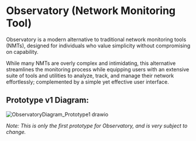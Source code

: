 # Observatory (Network Monitoring Tool)

Observatory is a modern alternative to traditional network monitoring tools (NMTs), designed for individuals who value simplicity without compromising on capability.

While many NMTs are overly complex and intimidating, this alternative streamlines the monitoring process while equipping users with an extensive suite of tools and utilities to analyze, track, and manage their network effortlessly; complemented by a simple yet effective user interface.

## Prototype v1 Diagram:
![ObservatoryDiagram_Prototype1 drawio](https://github.com/user-attachments/assets/e7210f0a-180b-4f5f-99f7-b267b054f4a2)

*Note: This is only the first prototype for Observatory, and is very subject to change.*
